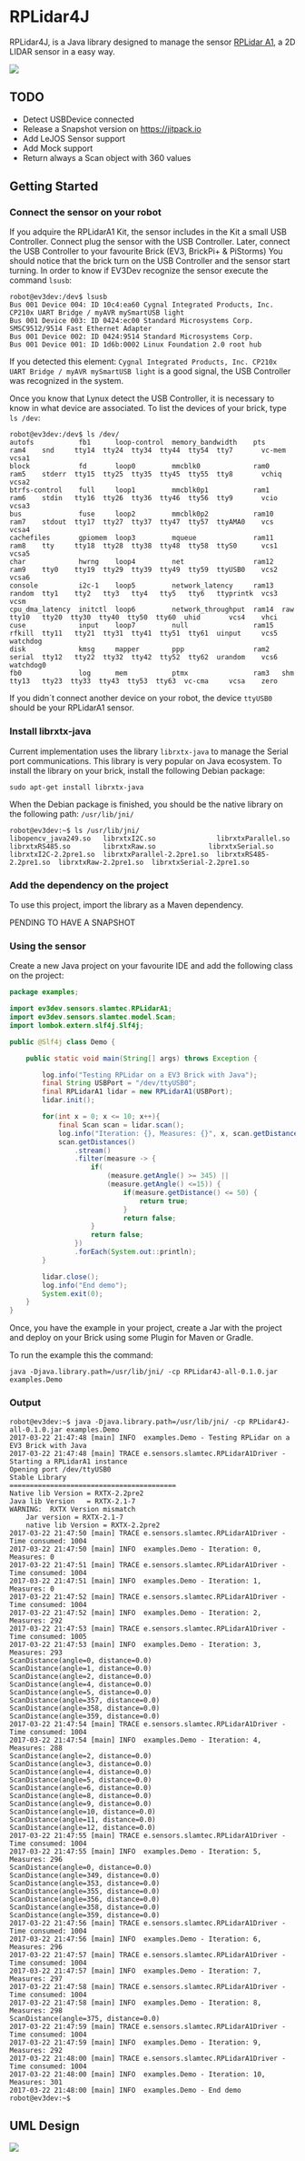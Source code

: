 # RPLidar4J

RPLidar4J, is a Java library designed to manage the sensor [RPLidar A1](http://www.slamtec.com/en/Lidar), a 2D LIDAR sensor in a easy way.

![](./docs/images/all_RPLidarA1.jpg)

## TODO

- Detect USBDevice connected
- Release a Snapshot version on https://jitpack.io
- Add LeJOS Sensor support
- Add Mock support
- Return always a Scan object with 360 values

## Getting Started

### Connect the sensor on your robot

If you adquire the RPLidarA1 Kit, the sensor includes in the Kit a small
USB Controller. Connect plug the sensor with the USB Controller. 
Later, connect the USB Controller to your favourite Brick (EV3, BrickPi+ & PiStorms)
You should notice that the brick turn on the USB Controller and 
the sensor start turning. In order to know if EV3Dev recognize 
the sensor execute the command `lsusb`:

```
robot@ev3dev:/dev$ lsusb
Bus 001 Device 004: ID 10c4:ea60 Cygnal Integrated Products, Inc. CP210x UART Bridge / myAVR mySmartUSB light
Bus 001 Device 003: ID 0424:ec00 Standard Microsystems Corp. SMSC9512/9514 Fast Ethernet Adapter
Bus 001 Device 002: ID 0424:9514 Standard Microsystems Corp. 
Bus 001 Device 001: ID 1d6b:0002 Linux Foundation 2.0 root hub
```

If you detected this element: `Cygnal Integrated Products, Inc. CP210x UART Bridge / myAVR mySmartUSB light`
is a good signal, the USB Controller was recognized in the system.

Once you know that Lynux detect the USB Controller, it is necessary to
know in what device are associated. To list the devices of your brick,
type `ls /dev`:

```
robot@ev3dev:/dev$ ls /dev/
autofs           fb1      loop-control  memory_bandwidth    pts    ram4    snd     tty14  tty24  tty34  tty44  tty54  tty7       vc-mem  vcsa1
block            fd       loop0         mmcblk0             ram0   ram5    stderr  tty15  tty25  tty35  tty45  tty55  tty8       vchiq   vcsa2
btrfs-control    full     loop1         mmcblk0p1           ram1   ram6    stdin   tty16  tty26  tty36  tty46  tty56  tty9       vcio    vcsa3
bus              fuse     loop2         mmcblk0p2           ram10  ram7    stdout  tty17  tty27  tty37  tty47  tty57  ttyAMA0    vcs     vcsa4
cachefiles       gpiomem  loop3         mqueue              ram11  ram8    tty     tty18  tty28  tty38  tty48  tty58  ttyS0      vcs1    vcsa5
char             hwrng    loop4         net                 ram12  ram9    tty0    tty19  tty29  tty39  tty49  tty59  ttyUSB0    vcs2    vcsa6
console          i2c-1    loop5         network_latency     ram13  random  tty1    tty2   tty3   tty4   tty5   tty6   ttyprintk  vcs3    vcsm
cpu_dma_latency  initctl  loop6         network_throughput  ram14  raw     tty10   tty20  tty30  tty40  tty50  tty60  uhid       vcs4    vhci
cuse             input    loop7         null                ram15  rfkill  tty11   tty21  tty31  tty41  tty51  tty61  uinput     vcs5    watchdog
disk             kmsg     mapper        ppp                 ram2   serial  tty12   tty22  tty32  tty42  tty52  tty62  urandom    vcs6    watchdog0
fb0              log      mem           ptmx                ram3   shm     tty13   tty23  tty33  tty43  tty53  tty63  vc-cma     vcsa    zero
```

If you didn´t connect another device on your robot, the device 
`ttyUSB0` should be your RPLidarA1 sensor. 

### Install librxtx-java

Current implementation uses the library `librxtx-java` to manage 
the Serial port communications. This library is very popular on Java 
ecosystem. To install the library on your brick, install the following 
Debian package:

```
sudo apt-get install librxtx-java
```

When the Debian package is finished, you should be the native library on
the following path: `/usr/lib/jni/`

```
robot@ev3dev:~$ ls /usr/lib/jni/
libopencv_java249.so   librxtxI2C.so               librxtxParallel.so       librxtxRS485.so        librxtxRaw.so             librxtxSerial.so
librxtxI2C-2.2pre1.so  librxtxParallel-2.2pre1.so  librxtxRS485-2.2pre1.so  librxtxRaw-2.2pre1.so  librxtxSerial-2.2pre1.so
```

### Add the dependency on the project

To use this project, import the library as a Maven dependency.

PENDING TO HAVE A SNAPSHOT

### Using the sensor

Create a new Java project on your favourite IDE and add the following 
class on the project:

``` java
package examples;

import ev3dev.sensors.slamtec.RPLidarA1;
import ev3dev.sensors.slamtec.model.Scan;
import lombok.extern.slf4j.Slf4j;

public @Slf4j class Demo {

    public static void main(String[] args) throws Exception {

        log.info("Testing RPLidar on a EV3 Brick with Java");
        final String USBPort = "/dev/ttyUSB0";
        final RPLidarA1 lidar = new RPLidarA1(USBPort);
        lidar.init();

        for(int x = 0; x <= 10; x++){
            final Scan scan = lidar.scan();
            log.info("Iteration: {}, Measures: {}", x, scan.getDistances().size());
            scan.getDistances()
                .stream()
                .filter(measure -> {
                    if(
                        (measure.getAngle() >= 345) ||
                        (measure.getAngle() <=15)) {
                            if(measure.getDistance() <= 50) {
                                return true;
                            }
                            return false;
                    }
                    return false;
                })
                .forEach(System.out::println);
        }

        lidar.close();
        log.info("End demo");
        System.exit(0);
    }
}
```

Once, you have the example in your project, create a Jar with the project
and deploy on your Brick using some Plugin for Maven or Gradle.

To run the example this the command:

```
java -Djava.library.path=/usr/lib/jni/ -cp RPLidar4J-all-0.1.0.jar examples.Demo
```

### Output

```
robot@ev3dev:~$ java -Djava.library.path=/usr/lib/jni/ -cp RPLidar4J-all-0.1.0.jar examples.Demo
2017-03-22 21:47:48 [main] INFO  examples.Demo - Testing RPLidar on a EV3 Brick with Java
2017-03-22 21:47:48 [main] TRACE e.sensors.slamtec.RPLidarA1Driver - Starting a RPLidarA1 instance
Opening port /dev/ttyUSB0
Stable Library
=========================================
Native lib Version = RXTX-2.2pre2
Java lib Version   = RXTX-2.1-7
WARNING:  RXTX Version mismatch
	Jar version = RXTX-2.1-7
	native lib Version = RXTX-2.2pre2
2017-03-22 21:47:50 [main] TRACE e.sensors.slamtec.RPLidarA1Driver - Time consumed: 1004
2017-03-22 21:47:50 [main] INFO  examples.Demo - Iteration: 0, Measures: 0
2017-03-22 21:47:51 [main] TRACE e.sensors.slamtec.RPLidarA1Driver - Time consumed: 1004
2017-03-22 21:47:51 [main] INFO  examples.Demo - Iteration: 1, Measures: 0
2017-03-22 21:47:52 [main] TRACE e.sensors.slamtec.RPLidarA1Driver - Time consumed: 1004
2017-03-22 21:47:52 [main] INFO  examples.Demo - Iteration: 2, Measures: 292
2017-03-22 21:47:53 [main] TRACE e.sensors.slamtec.RPLidarA1Driver - Time consumed: 1005
2017-03-22 21:47:53 [main] INFO  examples.Demo - Iteration: 3, Measures: 293
ScanDistance(angle=0, distance=0.0)
ScanDistance(angle=1, distance=0.0)
ScanDistance(angle=2, distance=0.0)
ScanDistance(angle=4, distance=0.0)
ScanDistance(angle=5, distance=0.0)
ScanDistance(angle=357, distance=0.0)
ScanDistance(angle=358, distance=0.0)
ScanDistance(angle=359, distance=0.0)
2017-03-22 21:47:54 [main] TRACE e.sensors.slamtec.RPLidarA1Driver - Time consumed: 1004
2017-03-22 21:47:54 [main] INFO  examples.Demo - Iteration: 4, Measures: 288
ScanDistance(angle=2, distance=0.0)
ScanDistance(angle=3, distance=0.0)
ScanDistance(angle=4, distance=0.0)
ScanDistance(angle=5, distance=0.0)
ScanDistance(angle=6, distance=0.0)
ScanDistance(angle=8, distance=0.0)
ScanDistance(angle=9, distance=0.0)
ScanDistance(angle=10, distance=0.0)
ScanDistance(angle=11, distance=0.0)
ScanDistance(angle=12, distance=0.0)
2017-03-22 21:47:55 [main] TRACE e.sensors.slamtec.RPLidarA1Driver - Time consumed: 1004
2017-03-22 21:47:55 [main] INFO  examples.Demo - Iteration: 5, Measures: 296
ScanDistance(angle=0, distance=0.0)
ScanDistance(angle=349, distance=0.0)
ScanDistance(angle=353, distance=0.0)
ScanDistance(angle=355, distance=0.0)
ScanDistance(angle=356, distance=0.0)
ScanDistance(angle=358, distance=0.0)
ScanDistance(angle=359, distance=0.0)
2017-03-22 21:47:56 [main] TRACE e.sensors.slamtec.RPLidarA1Driver - Time consumed: 1004
2017-03-22 21:47:56 [main] INFO  examples.Demo - Iteration: 6, Measures: 296
2017-03-22 21:47:57 [main] TRACE e.sensors.slamtec.RPLidarA1Driver - Time consumed: 1004
2017-03-22 21:47:57 [main] INFO  examples.Demo - Iteration: 7, Measures: 297
2017-03-22 21:47:58 [main] TRACE e.sensors.slamtec.RPLidarA1Driver - Time consumed: 1004
2017-03-22 21:47:58 [main] INFO  examples.Demo - Iteration: 8, Measures: 298
ScanDistance(angle=375, distance=0.0)
2017-03-22 21:47:59 [main] TRACE e.sensors.slamtec.RPLidarA1Driver - Time consumed: 1004
2017-03-22 21:47:59 [main] INFO  examples.Demo - Iteration: 9, Measures: 292
2017-03-22 21:48:00 [main] TRACE e.sensors.slamtec.RPLidarA1Driver - Time consumed: 1004
2017-03-22 21:48:00 [main] INFO  examples.Demo - Iteration: 10, Measures: 301
2017-03-22 21:48:00 [main] INFO  examples.Demo - End demo
robot@ev3dev:~$ 
```

## UML Design

![](./docs/uml/graph.png)

